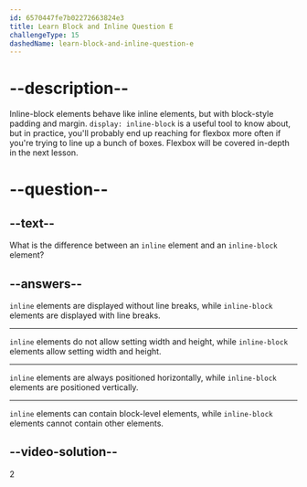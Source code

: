```yaml
---
id: 6570447fe7b02272663824e3
title: Learn Block and Inline Question E
challengeType: 15
dashedName: learn-block-and-inline-question-e
---
```

# --description--

Inline-block elements behave like inline elements, but with block-style padding and margin. `display: inline-block` is a useful tool to know about, but in practice, you'll probably end up reaching for flexbox more often if you're trying to line up a bunch of boxes. Flexbox will be covered in-depth in the next lesson.

# --question--    

## --text--

What is the difference between an `inline` element and an `inline-block` element?

## --answers--

`inline` elements are displayed without line breaks, while `inline-block` elements are displayed with line breaks.

---

`inline` elements do not allow setting width and height, while `inline-block` elements allow setting width and height.

---

`inline` elements are always positioned horizontally, while `inline-block` elements are positioned vertically.

---

`inline` elements can contain block-level elements, while `inline-block` elements cannot contain other elements.

## --video-solution--

2
